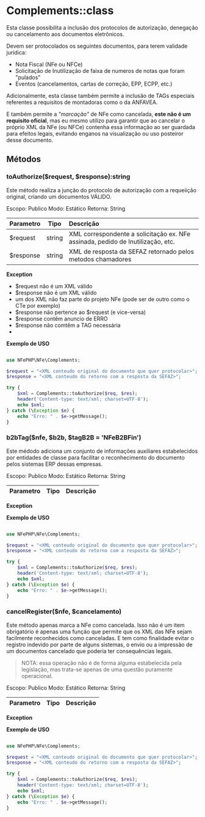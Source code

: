 # Complements::class

Esta classe possibilita a inclusão dos protocolos de autorização, denegação ou cancelamento aos documentos eletrônicos.

Devem ser protocolados os seguintes documentos, para terem validade juridica:

- Nota Fiscal (NFe ou NFCe)
- Solicitação de Inutilização de faixa de numeros de notas que foram "pulados"
- Eventos (cancelamentos, cartas de correção, EPP, ECPP, etc.)

Adicionalmente, esta classe também permite a inclusão de TAGs especiais referentes a requisitos de montadoras como o da ANFAVEA.

E também permite a *"marcação"* de NFe como cancelada, **este não é um requisito oficial**, mas eu mesmo utilizo para garantir que ao cancelar o próprio XML da NFe (ou NFCe) contenha essa informação ao ser guardada para efeitos legais, evitando enganos na visualização ou uso posteiror desse documento.

## Métodos

### toAuthorize($request, $response):string

Este método realiza a junção do protocolo de autorização com a requeiição original, criando um documentos VÁLIDO.

Escopo: Publico
Modo: Estático
Retorna: String

| Parametro | Tipo | Descrição |
| :---  | :---: | :--- |
| $request | string | XML correspondente a solicitação ex. NFe assinada, pedido de Inutilização, etc. |
| $response | string | XML de resposta da SEFAZ retornado pelos metodos chamadores |

**Exception**

- $request não é um XML válido
- $response não é um XML válido
- um dos XML não faz parte do projeto NFe (pode ser de outro como o CTe por exemplo)
- $response não pertence ao $request (e vice-versa)
- $response contêm anuncio de ERRO 
- $response não comtêm a TAG necessária
- 

**Exemplo de USO**

```php

use NFePHP\NFe\Complements;

$request = "<XML conteudo original do documento que quer protocolar>";
$response = "<XML conteudo do retorno com a resposta da SEFAZ>";

try {
    $xml = Complements::toAuthorize($req, $res);
    header('Content-type: text/xml; charset=UTF-8');
    echo $xml;
} catch (\Exception $e) {
    echo "Erro: " . $e->getMessage();
}
```

### b2bTag($nfe, $b2b, $tagB2B = 'NFeB2BFin')

Este médodo adiciona um conjunto de informações auxiliares estabelecidos por entidades de classe para facilitar o reconhecimento do documento pelos sistemas ERP dessas empresas.

Escopo: Publico
Modo: Estático
Retorna: String

| Parametro | Tipo | Descrição |
| :---  | :---: | :--- |


**Exception**


**Exemplo de USO**

```php

use NFePHP\NFe\Complements;

$request = "<XML conteudo original do documento que quer protocolar>";
$response = "<XML conteudo do retorno com a resposta da SEFAZ>";

try {
    $xml = Complements::toAuthorize($req, $res);
    header('Content-type: text/xml; charset=UTF-8');
    echo $xml;
} catch (\Exception $e) {
    echo "Erro: " . $e->getMessage();
}
```


### cancelRegister($nfe, $cancelamento)

Este método apenas marca a NFe como cancelada. Isso não é um item obrigatório é apenas uma função que permite que os XML das NFe sejam facilmente reconhecidos como canceladas. E tem como finalidade evitar o registro indevido por parte de alguns sistemas, o envio ou a impressão de um documentos cancelado que poderia ter consequências legais.

> NOTA: essa operação não é de forma alguma estabelecida pela legislação, mas trata-se apenas de uma questão puramente operacional. 

Escopo: Publico
Modo: Estático
Retorna: String

| Parametro | Tipo | Descrição |
| :---  | :---: | :--- |


**Exception**


**Exemplo de USO**

```php

use NFePHP\NFe\Complements;

$request = "<XML conteudo original do documento que quer protocolar>";
$response = "<XML conteudo do retorno com a resposta da SEFAZ>";

try {
    $xml = Complements::toAuthorize($req, $res);
    header('Content-type: text/xml; charset=UTF-8');
    echo $xml;
} catch (\Exception $e) {
    echo "Erro: " . $e->getMessage();
}
```
